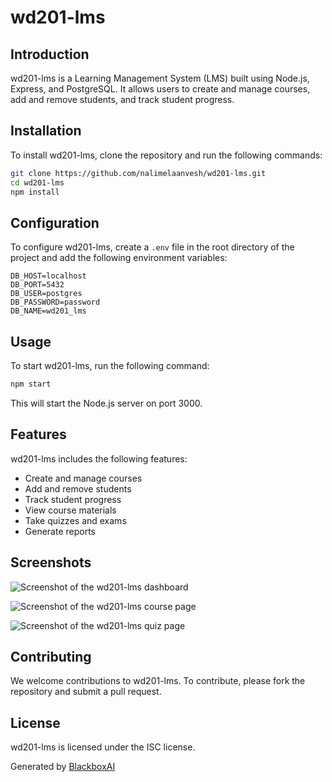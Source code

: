 # wd201-lms

## Introduction

wd201-lms is a Learning Management System (LMS) built using Node.js, Express, and PostgreSQL. It allows users to create and manage courses, add and remove students, and track student progress.

## Installation

To install wd201-lms, clone the repository and run the following commands:

```bash
git clone https://github.com/nalimelaanvesh/wd201-lms.git
cd wd201-lms
npm install
```

## Configuration

To configure wd201-lms, create a `.env` file in the root directory of the project and add the following environment variables:

```
DB_HOST=localhost
DB_PORT=5432
DB_USER=postgres
DB_PASSWORD=password
DB_NAME=wd201_lms
```

## Usage

To start wd201-lms, run the following command:

```bash
npm start
```

This will start the Node.js server on port 3000.

## Features

wd201-lms includes the following features:

- Create and manage courses
- Add and remove students
- Track student progress
- View course materials
- Take quizzes and exams
- Generate reports

## Screenshots

![Screenshot of the wd201-lms dashboard](dashboard.png)

![Screenshot of the wd201-lms course page](course.png)

![Screenshot of the wd201-lms quiz page](quiz.png)

## Contributing

We welcome contributions to wd201-lms. To contribute, please fork the repository and submit a pull request.

## License

wd201-lms is licensed under the ISC license.

Generated by [BlackboxAI](https://www.blackbox.ai)
